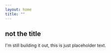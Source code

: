 ```yaml
---
layout: home
title: ""
---
```


## not the title
I'm still building it out, this is just placeholder text.
